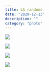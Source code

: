 ```yaml
---
title: LA randoms
date: "2020-12-13"
description: ""
category: "photo"
---
```


![ ](https://media.scottosmith.net/img/blog/2020/2020-12-13/la-1.jpg)

![ ](https://media.scottosmith.net/img/blog/2020/2020-12-13/la-2.jpg)

![ ](https://media.scottosmith.net/img/blog/2020/2020-12-13/la-3.jpg)

![ ](https://media.scottosmith.net/img/blog/2020/2020-12-13/la-4.jpg)
